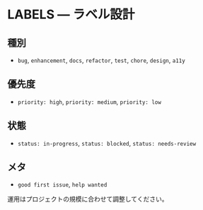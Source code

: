 # LABELS — ラベル設計

## 種別
- `bug`, `enhancement`, `docs`, `refactor`, `test`, `chore`, `design`, `a11y`

## 優先度
- `priority: high`, `priority: medium`, `priority: low`

## 状態
- `status: in-progress`, `status: blocked`, `status: needs-review`

## メタ
- `good first issue`, `help wanted`

運用はプロジェクトの規模に合わせて調整してください。
